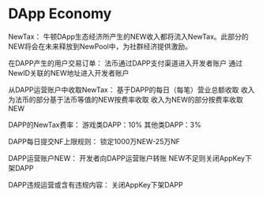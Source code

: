 # DApp Economy

NewTax：
	牛顿DApp生态经济所产生的NEW收入都将流入NewTax。此部分的NEW将会在未来释放到NewPool中，为社群经济提供激励。

在DAPP产生的用户交易订单：
	法币通过DAPP支付渠道进入开发者账户
	通过NewID关联的NEW地址进入开发者账户

从DAPP运营账户中收取NewTax：
	基于DAPP的每日（每笔）营业总额收取
		收入为法币的部分基于法币等值的NEW按费率收取
		收入为NEW的部分按费率收取NEW

DAPP的NewTax费率：
游戏类DAPP：10%
其他类DAPP：3%

DAPP每日提交NF上限规则：
	锁定1000万NEW-25万NF

DAPP运营账户NEW：
	开发者向DAPP运营账户转账
	NEW不足则关闭AppKey下架DAPP

DAPP违规运营或含有违规内容：
	关闭AppKey下架DAPP